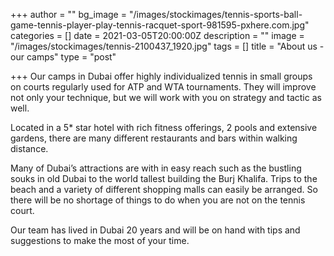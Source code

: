 +++
author = ""
bg_image = "/images/stockimages/tennis-sports-ball-game-tennis-player-play-tennis-racquet-sport-981595-pxhere.com.jpg"
categories = []
date = 2021-03-05T20:00:00Z
description = ""
image = "/images/stockimages/tennis-2100437_1920.jpg"
tags = []
title = "About us - our camps"
type = "post"

+++
Our camps in Dubai offer highly individualized tennis in small groups on courts regularly used for ATP and WTA tournaments. They will improve not only your technique, but we will work with you on strategy and tactic as well.

Located in a 5* star hotel with rich fitness offerings, 2 pools and extensive gardens, there are many different restaurants and bars within walking distance.

Many of Dubai’s attractions are with in easy reach such as the bustling souks in old Dubai to the world tallest building the Burj Khalifa. Trips to the beach and a variety of different shopping malls can easily be arranged. So there will be no shortage of things to do when you are not on the tennis court.

Our team has lived in Dubai 20 years and will be on hand with tips and suggestions to make the most of your time.